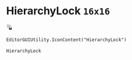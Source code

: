 # HierarchyLock `16x16`
<img src="/img/HierarchyLock.png" width=16 height=16>

``` CSharp
EditorGUIUtility.IconContent("HierarchyLock")
```
```
HierarchyLock
```
